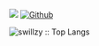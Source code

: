 ![](https://visitor-badge.laobi.icu/badge?page_id=swillzy.swillzy) [![Github](https://img.shields.io/github/followers/swillzy?label=Follow&style=social)](https://github.com/swillzy)
<p><img src="https://github-readme-stats.vercel.app/api/top-langs/?username=swillzy&langs_count=10&theme=tokyonight" alt="swillzy :: Top Langs" /></p>
